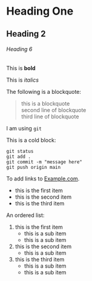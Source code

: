 # Heading One

## Heading 2

###### Heading 6

This is **bold**

This is *italics*

The following is a blockquote: 

> this is a blockquote  
> second line of blockquote  
> third line of blockquote

I am using `git`

This is a cold block: 

```
git status
git add .
git commit -m "message here"
git push origin main
```

To add links to [Example.com](https://www.example.com).

* this is the first item
* this is the second item 
* this is the third item

An ordered list: 

1. this is the first item
     - this is a sub item
     - this is a sub item
2. this is the second item
     - this is a sub item
1. this is the third item
     - this is a sub item
     - this is a sub item 

